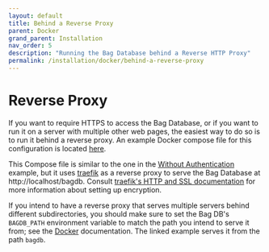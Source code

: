 ```yaml
---
layout: default
title: Behind a Reverse Proxy
parent: Docker
grand_parent: Installation
nav_order: 5
description: "Running the Bag Database behind a Reverse HTTP Proxy"
permalink: /installation/docker/behind-a-reverse-proxy
---
```


# Reverse Proxy

If you want to require HTTPS to access the Bag Database, or if you want to run it on a server with multiple other web pages, the easiest way to do so is to run it behind a reverse proxy. An example Docker compose file for this configuration is located [here](../../../docker/docker-compose.yml). 

This Compose file is similar to the one in the [Without Authentication](without-authentication) example, but it uses [traefik](https://docs.traefik.io/) as a reverse proxy to serve the Bag Database at http://localhost/bagdb. Consult [traefik's HTTP and SSL documentation](https://docs.traefik.io/https/overview/) for more information about setting up encryption.

If you intend to have a reverse proxy that serves multiple servers behind different subdirectories, you should make sure to set the Bag DB's `BAGDB_PATH` environment variable to match the path you intend to serve it from; see the [Docker](docker) documentation. The linked example serves it from the path `bagdb`.
